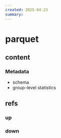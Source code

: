 ```yaml
---
created: 2025-04-23
summary:
---
```


# parquet

## content

### Metadata

- schema
- group-level statistics

## refs

### up

### down

